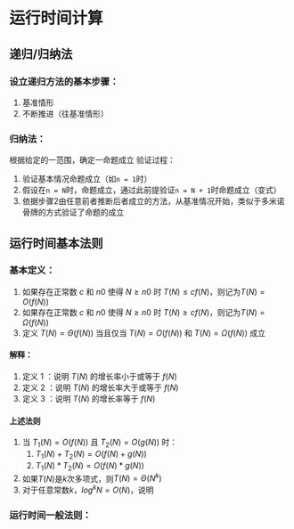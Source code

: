 # 运行时间计算

## 递归/归纳法
### 设立递归方法的基本步骤：
1. 基准情形
2. 不断推进（往基准情形）

### 归纳法：
根据给定的一范围，确定一命题成立
验证过程：
1. 验证基本情况命题成立（如`n = 1`时）
2. 假设在`n = N`时，命题成立，通过此前提验证`n = N + 1`时命题成立（变式）
3. 依据步骤2由任意前者推断后者成立的方法，从基准情况开始，类似于多米诺骨牌的方式验证了命题的成立

## 运行时间基本法则

### 基本定义：
1. 如果存在正常数 $c$ 和 $n0$ 使得 $N\geqslant n0$ 时 $T(N)\leqslant cf(N)$，则记为$T(N)=O(f(N))$
2. 如果存在正常数 $c$ 和 $n0$ 使得 $N\geqslant n0$ 时 $T(N)\geqslant cf(N)$，则记为$T(N)= \Omega (f(N))$
3. 定义 $T(N)=\Theta(f(N))$ 当且仅当 $T(N)=O(f(N))$ 和 $T(N)= \Omega (f(N))$ 成立

#### 解释：
1. 定义 1 ：说明 $T(N)$ 的增长率小于或等于 $f(N)$
2. 定义 2 ：说明 $T(N)$ 的增长率大于或等于 $f(N)$
3. 定义 3 ：说明 $T(N)$ 的增长率等于 $f(N)$

#### 上述法则
1. 当 $T_1(N)=O(f(N))$ 且 $T_2(N)=O(g(N))$ 时：
	1. $T_1(N)+T_2(N)=O(f(N)+g(N))$
	2. $T_1(N)*T_2(N)=O(f(N)*g(N))$
2. 如果$T(N)$是$k$次多项式，则$T(N)=\Theta(N^k)$
3. 对于任意常数$k$，$log^kN=O(N)$，说明



### 运行时间一般法则：






